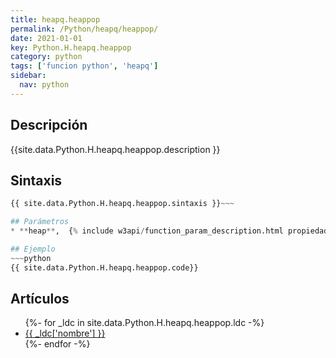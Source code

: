 ```yaml
---
title: heapq.heappop
permalink: /Python/heapq/heappop/
date: 2021-01-01
key: Python.H.heapq.heappop
category: python
tags: ['funcion python', 'heapq']
sidebar: 
  nav: python
---
```


## Descripción
{{site.data.Python.H.heapq.heappop.description }}

## Sintaxis
~~~python
{{ site.data.Python.H.heapq.heappop.sintaxis }}~~~

## Parámetros
* **heap**,  {% include w3api/function_param_description.html propiedad=site.data.Python.H.heapq.heappop valor="heap" %}

## Ejemplo
~~~python
{{ site.data.Python.H.heapq.heappop.code}}
~~~

## Artículos
<ul>
{%- for _ldc in site.data.Python.H.heapq.heappop.ldc -%}
   <li>
       <a href="{{_ldc['url'] }}">{{ _ldc['nombre'] }}</a>
   </li>
{%- endfor -%}
</ul>
